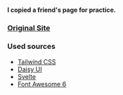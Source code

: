 #### I copied a friend's page for practice.

### [Original Site](http://prisonersofwar.epizy.com/ 'Original Site')

### Used sources

- [Tailwind CSS](https://tailwindcss.com/ 'Tailwind CSS')
- [Daisy UI](https://daisyui.com/ 'Daisy UI')
- [Svelte](https://svelte.dev/ 'Svelte')
- [Font Awesome 6](https://fontawesome.com/ 'Font Awesome 6')

